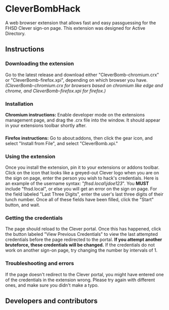 # CleverBombHack
A web browser extension that allows fast and easy passguessing for the FHSD Clever sign-on page. This extension was designed for Active Directory.
## Instructions
### Downloading the extension
Go to the latest release and download either "CleverBomb-chromium.crx" or "CleverBomb-firefox.xpi", depending on which browser you have. *(CleverBomb-chromium.crx for browsers based on chromium like edge and chrome, and CleverBomb-firefox.xpi for firefox.)*
### Installation
**Chromium instructions:** Enable developer mode on the extensions management page, and drag the .crx file into the window. It should appear in your extensions toolbar shortly after.
###
**Firefox instructions:** Go to about:addons, then click the gear icon, and select "Install from File", and select "CleverBomb.xpi."
### Using the extension
Once you install the extension, pin it to your extensions or addons toolbar. Click on the icon that looks like a greyed-out Clever logo when you are on the sign on page, enter the person you wish to hack's credentials. Here is an example of the username syntax: "*fhsd.local\jdoe123*". You **MUST** include "fhsd.local\", or else you will get an error on the sign on page. For the field labeled "Last Three Digits", enter the user's last three digits of their lunch number. Once all of these fields have been filled, click the "Start" button, and wait.
### Getting the credentials
The page should reload to the Clever portal. Once this has happened, click the button labeled "View Previous Credentials" to view the last attempted credentials before the page redirected to the portal. **If you attempt another bruteforce, these credentials will be changed.** If the credentials do not work on another sign-on page, try changing the number by intervals of 1.
### Troubleshooting and errors
If the page doesn't redirect to the Clever portal, you might have entered one of the credentials in the extension wrong. Please try again with different ones, and make sure you didn't make a typo.
## Developers and contributors

